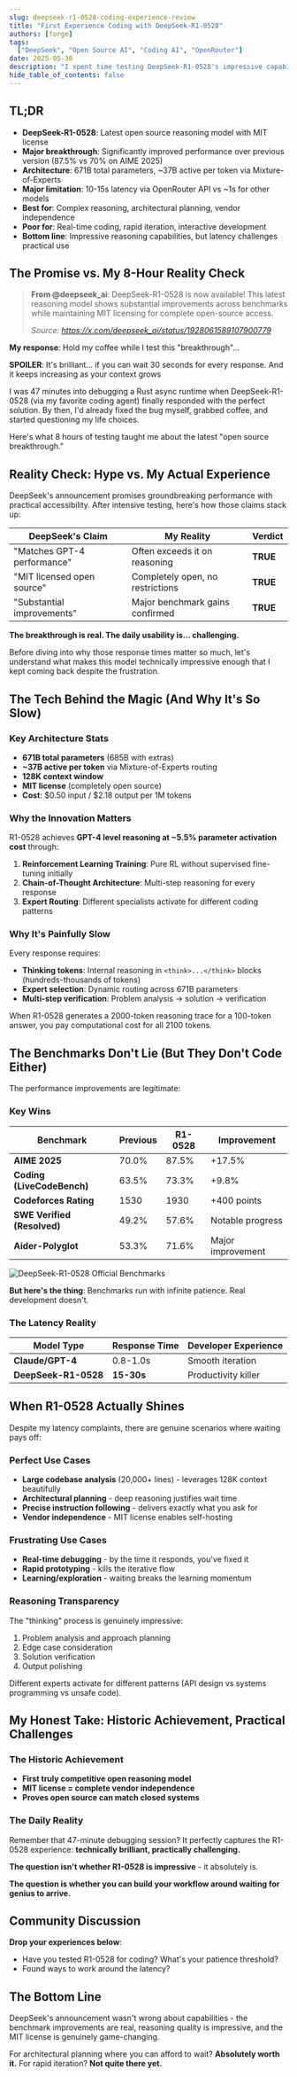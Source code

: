 ```yaml
---
slug: deepseek-r1-0528-coding-experience-review
title: "First Experience Coding with DeepSeek-R1-0528"
authors: [forge]
tags:
  ["DeepSeek", "Open Source AI", "Coding AI", "OpenRouter"]
date: 2025-05-30
description: "I spent time testing DeepSeek-R1-0528's impressive capabilities and challenging latency via OpenRouter API. Here's my analysis of its coding performance, architectural innovations, and why I kept switching back to Sonnet 4."
hide_table_of_contents: false
---
```


## TL;DR

- **DeepSeek-R1-0528**: Latest open source reasoning model with MIT license
- **Major breakthrough**: Significantly improved performance over previous version (87.5% vs 70% on AIME 2025)
- **Architecture**: 671B total parameters, ~37B active per token via Mixture-of-Experts
- **Major limitation**: 10-15s latency via OpenRouter API vs ~1s for other models
- **Best for**: Complex reasoning, architectural planning, vendor independence
- **Poor for**: Real-time coding, rapid iteration, interactive development
- **Bottom line**: Impressive reasoning capabilities, but latency challenges practical use

## The Promise vs. My 8-Hour Reality Check

> **From @deepseek_ai**:
> DeepSeek-R1-0528 is now available! This latest reasoning model shows substantial improvements across benchmarks while maintaining MIT licensing for complete open-source access.
>
> _Source: https://x.com/deepseek_ai/status/1928061589107900779_

**My response**: Hold my coffee while I test this "breakthrough"...

**SPOILER**: It's brilliant... if you can wait 30 seconds for every response. And it keeps increasing as your context grows

I was 47 minutes into debugging a Rust async runtime when DeepSeek-R1-0528 (via my favorite coding agent) finally responded with the perfect solution. By then, I'd already fixed the bug myself, grabbed coffee, and started questioning my life choices.

Here's what 8 hours of testing taught me about the latest "open source breakthrough."

<!--truncate-->

## Reality Check: Hype vs. My Actual Experience

DeepSeek's announcement promises groundbreaking performance with practical accessibility. After intensive testing, here's how those claims stack up:

| DeepSeek's Claim            | My Reality                       | Verdict  |
| --------------------------- | -------------------------------- | -------- |
| "Matches GPT-4 performance" | Often exceeds it on reasoning    | **TRUE** |
| "MIT licensed open source"  | Completely open, no restrictions | **TRUE** |
| "Substantial improvements"  | Major benchmark gains confirmed  | **TRUE** |

**The breakthrough is real. The daily usability is... challenging.**

Before diving into why those response times matter so much, let's understand what makes this model technically impressive enough that I kept coming back despite the frustration.

## The Tech Behind the Magic (And Why It's So Slow)

### Key Architecture Stats

- **671B total parameters** (685B with extras)
- **~37B active per token** via Mixture-of-Experts routing
- **128K context window**
- **MIT license** (completely open source)
- **Cost**: $0.50 input / $2.18 output per 1M tokens

### Why the Innovation Matters

R1-0528 achieves **GPT-4 level reasoning at ~5.5% parameter activation cost** through:

1. **Reinforcement Learning Training**: Pure RL without supervised fine-tuning initially
2. **Chain-of-Thought Architecture**: Multi-step reasoning for every response
3. **Expert Routing**: Different specialists activate for different coding patterns

### Why It's Painfully Slow

Every response requires:

- **Thinking tokens**: Internal reasoning in `<think>...</think>` blocks (hundreds-thousands of tokens)
- **Expert selection**: Dynamic routing across 671B parameters
- **Multi-step verification**: Problem analysis → solution → verification

When R1-0528 generates a 2000-token reasoning trace for a 100-token answer, you pay computational cost for all 2100 tokens.

## The Benchmarks Don't Lie (But They Don't Code Either)

The performance improvements are legitimate:

### Key Wins

| Benchmark                   | Previous | R1-0528 | Improvement       |
| --------------------------- | -------- | ------- | ----------------- |
| **AIME 2025**               | 70.0%    | 87.5%   | +17.5%            |
| **Coding (LiveCodeBench)**  | 63.5%    | 73.3%   | +9.8%             |
| **Codeforces Rating**       | 1530     | 1930    | +400 points       |
| **SWE Verified (Resolved)** | 49.2%    | 57.6%   | Notable progress  |
| **Aider-Polyglot**          | 53.3%    | 71.6%   | Major improvement |

![DeepSeek-R1-0528 Official Benchmarks](https://huggingface.co/deepseek-ai/DeepSeek-R1-0528/resolve/main/figures/benchmark.png)

**But here's the thing**: Benchmarks run with infinite patience. Real development doesn't.

### The Latency Reality

| Model Type           | Response Time | Developer Experience |
| -------------------- | ------------- | -------------------- |
| **Claude/GPT-4**     | 0.8-1.0s      | Smooth iteration     |
| **DeepSeek-R1-0528** | **15-30s**    | Productivity killer  |

## When R1-0528 Actually Shines

Despite my latency complaints, there are genuine scenarios where waiting pays off:

### **Perfect Use Cases**

- **Large codebase analysis** (20,000+ lines) - leverages 128K context beautifully
- **Architectural planning** - deep reasoning justifies wait time
- **Precise instruction following** - delivers exactly what you ask for
- **Vendor independence** - MIT license enables self-hosting

### **Frustrating Use Cases**

- **Real-time debugging** - by the time it responds, you've fixed it
- **Rapid prototyping** - kills the iterative flow
- **Learning/exploration** - waiting breaks the learning momentum

### **Reasoning Transparency**

The "thinking" process is genuinely impressive:

1. Problem analysis and approach planning
2. Edge case consideration
3. Solution verification
4. Output polishing

Different experts activate for different patterns (API design vs systems programming vs unsafe code).

## My Honest Take: Historic Achievement, Practical Challenges

### The Historic Achievement

- **First truly competitive open reasoning model**
- **MIT license = complete vendor independence**
- **Proves open source can match closed systems**

### The Daily Reality

Remember that 47-minute debugging session? It perfectly captures the R1-0528 experience: **technically brilliant, practically challenging.**

**The question isn't whether R1-0528 is impressive** - it absolutely is.

**The question is whether you can build your workflow around waiting for genius to arrive.**

## Community Discussion

**Drop your experiences below**:

- Have you tested R1-0528 for coding? What's your patience threshold?
- Found ways to work around the latency?

## The Bottom Line

DeepSeek's announcement wasn't wrong about capabilities - the benchmark improvements are real, reasoning quality is impressive, and the MIT license is genuinely game-changing.

For architectural planning where you can afford to wait? **Absolutely worth it.**
For rapid iteration? **Not quite there yet.**
